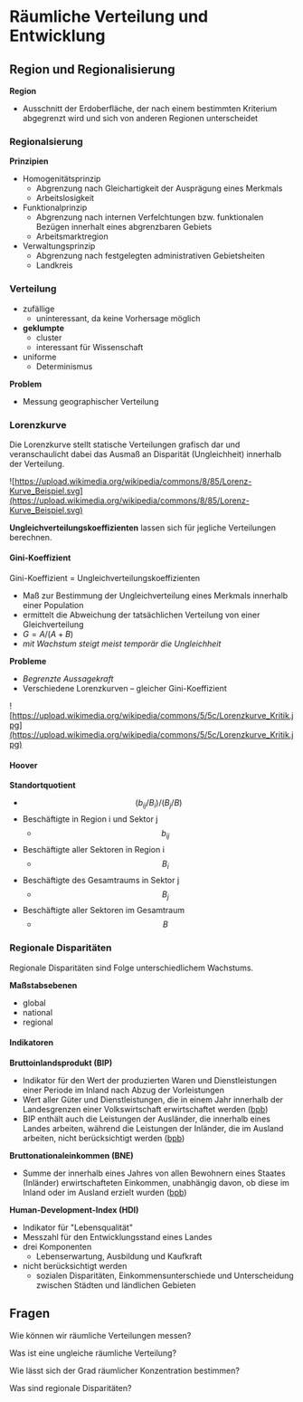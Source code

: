 # Räumliche Verteilung und Entwicklung


## Region und Regionalisierung

**Region**

- Ausschnitt der Erdoberfläche, der nach einem bestimmten Kriterium abgegrenzt wird und sich von anderen Regionen unterscheidet

### Regionalsierung

**Prinzipien**

- Homogenitätsprinzip
  - Abgrenzung nach Gleichartigkeit der Ausprägung eines Merkmals
  - Arbeitslosigkeit
- Funktionalprinzip
  - Abgrenzung nach internen Verfelchtungen bzw. funktionalen Bezügen innerhalt eines abgrenzbaren Gebiets
  - Arbeitsmarktregion
- Verwaltungsprinzip
  - Abgrenzung nach festgelegten administrativen Gebietsheiten
  - Landkreis
### Verteilung

- zufällige
  - uninteressant, da keine Vorhersage möglich
- **geklumpte**
  - cluster
  - interessant für Wissenschaft
- uniforme
  - Determinismus

**Problem**

- Messung geographischer Verteilung

### Lorenzkurve

Die Lorenzkurve stellt statische Verteilungen grafisch dar und veranschaulicht dabei das Ausmaß an Disparität (Ungleichheit) innerhalb der Verteilung.

![https://upload.wikimedia.org/wikipedia/commons/8/85/Lorenz-Kurve_Beispiel.svg](https://upload.wikimedia.org/wikipedia/commons/8/85/Lorenz-Kurve_Beispiel.svg)

**Ungleichverteilungskoeffizienten** lassen sich für jegliche Verteilungen berechnen. 

#### Gini-Koeffizient

Gini-Koeffizient = Ungleichverteilungskoeffizienten

- Maß zur Bestimmung der Ungleichverteilung eines Merkmals innerhalb einer Population
- ermittelt die Abweichung der tatsächlichen Verteilung von einer Gleichverteilung 
- $G=A/(A+B)$
- *mit Wachstum steigt meist temporär die Ungleichheit*

**Probleme**

- *Begrenzte Aussagekraft*
- Verschiedene Lorenzkurven – gleicher Gini-Koeffizient

![https://upload.wikimedia.org/wikipedia/commons/5/5c/Lorenzkurve_Kritik.jpg](https://upload.wikimedia.org/wikipedia/commons/5/5c/Lorenzkurve_Kritik.jpg)

#### Hoover

**Standortquotient**

- $$(b_{ij}/B_i)/(B_j/B)$$
- Beschäftigte in Region i und Sektor j
  - $$b_{ij}$$
- Beschäftigte aller Sektoren in Region i
  - $$B_i$$
- Beschäftigte des Gesamtraums in Sektor j
  - $$B_j$$
- Beschäftigte aller Sektoren im Gesamtraum
  - $$B$$

### Regionale Disparitäten

Regionale Disparitäten sind Folge unterschiedlichem Wachstums.

**Maßstabsebenen**

- global
- national
- regional

#### Indikatoren

**Bruttoinlandsprodukt (BIP)**

- Indikator für den Wert der produzierten Waren und Dienstleistungen einer Periode im Inland nach Abzug der Vorleistungen
- Wert aller Güter und Dienstleistungen, die in einem Jahr innerhalb der Landesgrenzen einer Volkswirtschaft erwirtschaftet werden ([bpb](https://www.bpb.de/nachschlagen/lexika/lexikon-der-wirtschaft/18944/bruttoinlandsprodukt))
- BIP enthält auch die Leistungen der Ausländer, die innerhalb eines Landes arbeiten, während die Leistungen der Inländer, die im Ausland arbeiten, nicht berücksichtigt werden ([bpb](https://www.bpb.de/nachschlagen/lexika/lexikon-der-wirtschaft/18944/bruttoinlandsprodukt))

**Bruttonationaleinkommen (BNE)** 

- Summe der innerhalb eines Jahres von allen Bewohnern eines Staates (Inländer) erwirtschafteten Einkommen, unabhängig davon, ob diese im Inland oder im Ausland erzielt wurden ([bpb](http://www.bpb.de/nachschlagen/lexika/pocket-europa/16649/bruttonationaleinkommen-bne))

**Human-Development-Index (HDI)**

- Indikator für "Lebensqualität"
- Messzahl für den Entwicklungsstand eines Landes
- drei Komponenten
  - Lebenserwartung, Ausbildung und Kaufkraft
- nicht berücksichtigt werden 
  - sozialen Disparitäten, Einkommensunterschiede und Unterscheidung zwischen Städten und ländlichen Gebieten

## Fragen

Wie können wir räumliche Verteilungen messen?

Was ist eine ungleiche räumliche Verteilung?

Wie lässt sich der Grad räumlicher Konzentration bestimmen?

Was sind regionale Disparitäten?
